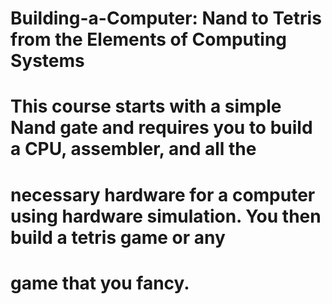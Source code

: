 # Building-a-Computer: Nand to Tetris from the Elements of Computing Systems
# This course starts with a simple Nand gate and requires you to build a CPU, assembler, and all the 
# necessary hardware for a computer using hardware simulation. You then build a tetris game or any
# game that you fancy. 
